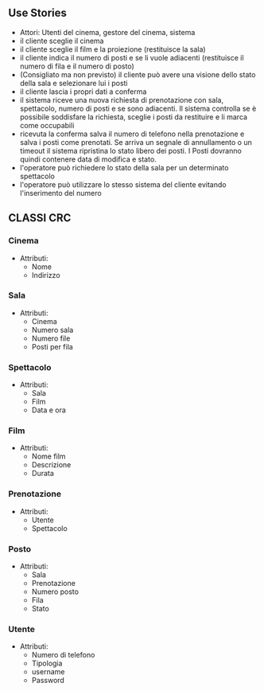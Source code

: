 ## Use Stories
* Attori: Utenti del cinema, gestore del cinema, sistema
* il cliente sceglie il cinema
* il cliente sceglie il film e la proiezione (restituisce
  la sala)
* il cliente indica il numero di posti e se li vuole
  adiacenti (restituisce il numero di fila e il numero
  di posto)
* (Consigliato ma non previsto) il cliente può avere una
  visione dello stato della sala e selezionare lui i posti
* il cliente lascia i propri dati a conferma
* il sistema riceve una nuova richiesta di prenotazione
  con sala, spettacolo,
    numero di posti e se sono adiacenti. Il sistema controlla se è possibile
    soddisfare la richiesta, sceglie i posti da restituire e li marca come occupabili
* ricevuta la conferma salva il numero di telefono nella prenotazione e salva i posti
    come prenotati. Se arriva un segnale di annullamento o un timeout il sistema ripristina lo stato libero dei posti.
    I Posti dovranno quindi contenere data di modifica e stato.
* l'operatore può richiedere lo stato della sala per un determinato spettacolo
* l'operatore può utilizzare lo stesso sistema del cliente evitando l'inserimento del numero

## CLASSI CRC

### Cinema
* Attributi:
  * Nome
  * Indirizzo

### Sala
* Attributi:
  * Cinema
  * Numero sala
  * Numero file
  * Posti per fila

### Spettacolo
* Attributi:
  * Sala
  * Film
  * Data e ora

### Film
* Attributi:
  * Nome film
  * Descrizione
  * Durata

### Prenotazione
* Attributi:
  * Utente
  * Spettacolo

### Posto
* Attributi:
  * Sala
  * Prenotazione
  * Numero posto
  * Fila
  * Stato

### Utente
* Attributi:
  * Numero di telefono
  * Tipologia
  * username
  * Password
